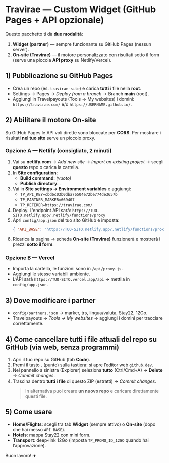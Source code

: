 # Travirae — Custom Widget (GitHub Pages + API opzionale)

Questo pacchetto ti dà **due modalità**:
1. **Widget (partner)** — sempre funzionante su GitHub Pages (nessun server).
2. **On‑site (Travirae)** — il motore personalizzato con risultati sotto il form (serve una piccola **API proxy** su Netlify/Vercel).

## 1) Pubblicazione su GitHub Pages
- Crea un repo (es. `travirae-site`) e carica **tutti** i file nella **root**.
- Settings → Pages → *Deploy from a branch* → Branch **main** (root).
- Aggiungi in Travelpayouts (Tools → My websites) i domini: `https://travirae.com/` e/o `https://USERNAME.github.io/`.

## 2) Abilitare il motore **On‑site**
Su GitHub Pages le API voli dirette sono bloccate per **CORS**. Per mostrare i risultati **nel tuo sito** serve un piccolo proxy.

### Opzione A — Netlify (consigliato, 2 minuti)
1. Vai su **netlify.com** → *Add new site* → *Import an existing project* → scegli **questo** repo o carica la cartella.  
2. In **Site configuration**:
   - **Build command**: *(vuoto)*
   - **Publish directory**: `.`
3. Vai in **Site settings → Environment variables** e aggiungi:
   - `TP_API_KEY=cbd6c03b0dba76504e72be774de3657b`
   - `TP_PARTNER_MARKER=669407`
   - `TP_REFERER=https://travirae.com/`
4. Deploy. L’endpoint API sarà:
   `https://TUO-SITO.netlify.app/.netlify/functions/proxy`
5. Apri `config/app.json` del tuo sito GitHub e imposta:
   ```json
   { "API_BASE": "https://TUO-SITO.netlify.app/.netlify/functions/proxy" }
   ```
6. Ricarica la pagina → scheda **On‑site (Travirae)** funzionerà e mostrerà i prezzi **sotto il form**.

### Opzione B — Vercel
- Importa la cartella, le funzioni sono in `/api/proxy.js`.  
- Aggiungi le stesse variabili ambiente.  
- L’API sarà `https://TUO-SITO.vercel.app/api` → mettila in `config/app.json`.

## 3) Dove modificare i partner
- `config/partners.json` → marker, trs, lingua/valuta, Stay22, 12Go.
- Travelpayouts → *Tools → My websites* → aggiungi i domini per tracciare correttamente.

## 4) Come **cancellare tutti i file** attuali del repo su GitHub (via web, senza programmi)
1. Apri il tuo repo su GitHub (tab **Code**).  
2. Premi il tasto **.** (punto) sulla tastiera: si apre l’editor web `github.dev`.  
3. Nel pannello a sinistra (Explorer) seleziona **tutto** (Ctrl/Cmd+A) → **Delete** → *Commit changes*.  
4. Trascina dentro **tutti i file** di questo ZIP (estratti) → *Commit changes*.  
   > In alternativa puoi creare **un nuovo repo** e caricare direttamente questi file.

## 5) Come usare
- **Home/Flights**: scegli tra tab **Widget** (sempre attivo) o **On‑site** (dopo che hai messo `API_BASE`).  
- **Hotels**: mappa Stay22 con mini form.  
- **Transport**: deep‑link 12Go (imposta `TP_PROMO_ID_12GO` quando hai l’approvazione).

Buon lavoro! ✈️
